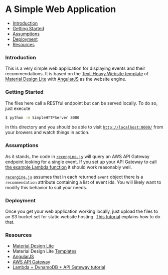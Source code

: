 # A Simple Web Application

<!-- toc -->

- [Introduction](#introduction)
- [Getting Started](#getting-started)
- [Assumptions](#assumptions)
- [Deployment](#deployment)
- [Resources](#resources)

<!-- tocstop -->

### Introduction

This is a very simple web application for displaying events and their recommendations.  It is based on the [Text-Heavy Website template](https://code.getmdl.io/1.3.0/mdl-template-text-only.zip) of [Material Design Lite](https://getmdl.io/) with [AngularJS](https://angularjs.org/) as the website engine.

### Getting Started

The files here call a RESTful endpoint but can be served locally.  To do so, just execute

```bash
$ python -m SimpleHTTPServer 8000
```

in this directory and you should be able to visit [`http://localhost:8000/`](http://localhost:8000/) from your browers and watch things in action.

### Assumptions

As it stands, the code in [`recengine.js`](recengine.js) will query an AWS API Gateway endpoint looking for a single event.  If you set up your API Gateway to call [the example Lambda function](../code/get_event_from_dynamodb.py) it should work reasonably well.

[`recengine.js`](recengine.js) assumes that in each returned `event` object there is a `recommendation` attribute containing a list of event ids.  You will likely want to modify this behavior to suit your needs.

### Deployment

Once you get your web application working locally, just upload the files to an S3 bucket set for static website hosting.  [This tutorial](https://aws.amazon.com/getting-started/projects/build-serverless-web-app-lambda-apigateway-s3-dynamodb-cognito/) explains how to do that.

### Resources

   * [Material Design Lite](https://getmdl.io/)
   * Material Design Lite [Templates](https://getmdl.io/templates/index.html)
   * [AngularJS](https://angularjs.org/)
   * [AWS API Gateway](https://aws.amazon.com/api-gateway/)
   * [Lambda + DynamoDB + API Gateway tutorial](https://aws.amazon.com/getting-started/projects/build-serverless-web-app-lambda-apigateway-s3-dynamodb-cognito/)
